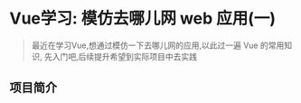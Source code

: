 # Vue学习: 模仿去哪儿网 web 应用(一)

> 最近在学习Vue,想通过模仿一下去哪儿网的应用,以此过一遍 Vue 的常用知识, 先入门吧,后续提升希望到实际项目中去实践

## 项目简介


